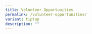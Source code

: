 ```yaml
---
title: Volunteer Opportunities
permalink: /volunteer-opportunities/
variant: tiptap
description: ""
---
```

